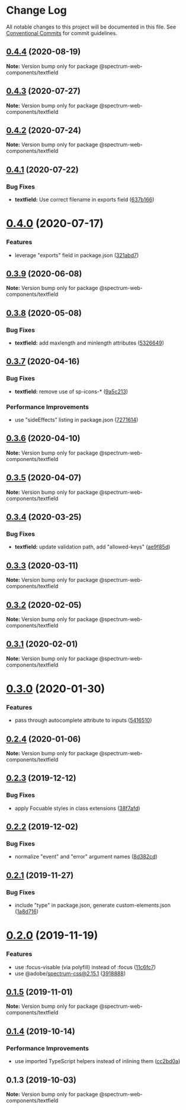 # Change Log

All notable changes to this project will be documented in this file.
See [Conventional Commits](https://conventionalcommits.org) for commit guidelines.

## [0.4.4](https://github.com/adobe/spectrum-web-components/compare/@spectrum-web-components/textfield@0.4.3...@spectrum-web-components/textfield@0.4.4) (2020-08-19)

**Note:** Version bump only for package @spectrum-web-components/textfield

## [0.4.3](https://github.com/adobe/spectrum-web-components/compare/@spectrum-web-components/textfield@0.4.2...@spectrum-web-components/textfield@0.4.3) (2020-07-27)

**Note:** Version bump only for package @spectrum-web-components/textfield

## [0.4.2](https://github.com/adobe/spectrum-web-components/compare/@spectrum-web-components/textfield@0.4.1...@spectrum-web-components/textfield@0.4.2) (2020-07-24)

**Note:** Version bump only for package @spectrum-web-components/textfield

## [0.4.1](https://github.com/adobe/spectrum-web-components/compare/@spectrum-web-components/textfield@0.4.0...@spectrum-web-components/textfield@0.4.1) (2020-07-22)

### Bug Fixes

-   **textfield:** Use correct filename in exports field ([637b166](https://github.com/adobe/spectrum-web-components/commit/637b166420e3a0fa41980bfbb24129df77ff4efd))

# [0.4.0](https://github.com/adobe/spectrum-web-components/compare/@spectrum-web-components/textfield@0.3.9...@spectrum-web-components/textfield@0.4.0) (2020-07-17)

### Features

-   leverage "exports" field in package.json ([321abd7](https://github.com/adobe/spectrum-web-components/commit/321abd7b7e78ccd9157cff75a1fa3dbd06e81f79))

## [0.3.9](https://github.com/adobe/spectrum-web-components/compare/@spectrum-web-components/textfield@0.3.8...@spectrum-web-components/textfield@0.3.9) (2020-06-08)

**Note:** Version bump only for package @spectrum-web-components/textfield

## [0.3.8](https://github.com/adobe/spectrum-web-components/compare/@spectrum-web-components/textfield@0.3.7...@spectrum-web-components/textfield@0.3.8) (2020-05-08)

### Bug Fixes

-   **textfield:** add maxlength and minlength attributes ([5326649](https://github.com/adobe/spectrum-web-components/commit/5326649daac788e922a4493b9172cc20518b8abb))

## [0.3.7](https://github.com/adobe/spectrum-web-components/compare/@spectrum-web-components/textfield@0.3.6...@spectrum-web-components/textfield@0.3.7) (2020-04-16)

### Bug Fixes

-   **textfield:** remove use of sp-icons-\* ([9a5c213](https://github.com/adobe/spectrum-web-components/commit/9a5c213a886146709601a2878484529c315d9f51))

### Performance Improvements

-   use "sideEffects" listing in package.json ([7271614](https://github.com/adobe/spectrum-web-components/commit/7271614c0ca3ccf3566583bb59467eb15a6199cd))

## [0.3.6](https://github.com/adobe/spectrum-web-components/compare/@spectrum-web-components/textfield@0.3.5...@spectrum-web-components/textfield@0.3.6) (2020-04-10)

**Note:** Version bump only for package @spectrum-web-components/textfield

## [0.3.5](https://github.com/adobe/spectrum-web-components/compare/@spectrum-web-components/textfield@0.3.4...@spectrum-web-components/textfield@0.3.5) (2020-04-07)

**Note:** Version bump only for package @spectrum-web-components/textfield

## [0.3.4](https://github.com/adobe/spectrum-web-components/compare/@spectrum-web-components/textfield@0.3.3...@spectrum-web-components/textfield@0.3.4) (2020-03-25)

### Bug Fixes

-   **textfield:** update validation path, add "allowed-keys" ([ae9f85d](https://github.com/adobe/spectrum-web-components/commit/ae9f85d))

## [0.3.3](https://github.com/adobe/spectrum-web-components/compare/@spectrum-web-components/textfield@0.3.2...@spectrum-web-components/textfield@0.3.3) (2020-03-11)

**Note:** Version bump only for package @spectrum-web-components/textfield

## [0.3.2](https://github.com/adobe/spectrum-web-components/compare/@spectrum-web-components/textfield@0.3.1...@spectrum-web-components/textfield@0.3.2) (2020-02-05)

**Note:** Version bump only for package @spectrum-web-components/textfield

## [0.3.1](https://github.com/adobe/spectrum-web-components/compare/@spectrum-web-components/textfield@0.3.0...@spectrum-web-components/textfield@0.3.1) (2020-02-01)

**Note:** Version bump only for package @spectrum-web-components/textfield

# [0.3.0](https://github.com/adobe/spectrum-web-components/compare/@spectrum-web-components/textfield@0.2.4...@spectrum-web-components/textfield@0.3.0) (2020-01-30)

### Features

-   pass through autocomplete attribute to inputs ([5416510](https://github.com/adobe/spectrum-web-components/commit/5416510))

## [0.2.4](https://github.com/adobe/spectrum-web-components/compare/@spectrum-web-components/textfield@0.2.3...@spectrum-web-components/textfield@0.2.4) (2020-01-06)

**Note:** Version bump only for package @spectrum-web-components/textfield

## [0.2.3](https://github.com/adobe/spectrum-web-components/compare/@spectrum-web-components/textfield@0.2.2...@spectrum-web-components/textfield@0.2.3) (2019-12-12)

### Bug Fixes

-   apply Focuable styles in class extensions ([38f7afd](https://github.com/adobe/spectrum-web-components/commit/38f7afd))

## [0.2.2](https://github.com/adobe/spectrum-web-components/compare/@spectrum-web-components/textfield@0.2.1...@spectrum-web-components/textfield@0.2.2) (2019-12-02)

### Bug Fixes

-   normalize "event" and "error" argument names ([8d382cd](https://github.com/adobe/spectrum-web-components/commit/8d382cd))

## [0.2.1](https://github.com/adobe/spectrum-web-components/compare/@spectrum-web-components/textfield@0.2.0...@spectrum-web-components/textfield@0.2.1) (2019-11-27)

### Bug Fixes

-   include "type" in package.json, generate custom-elements.json ([1a8d716](https://github.com/adobe/spectrum-web-components/commit/1a8d716))

# [0.2.0](https://github.com/adobe/spectrum-web-components/compare/@spectrum-web-components/textfield@0.1.5...@spectrum-web-components/textfield@0.2.0) (2019-11-19)

### Features

-   use :focus-visable (via polyfill) instead of :focus ([11c6fc7](https://github.com/adobe/spectrum-web-components/commit/11c6fc7))
-   use @adobe/spectrum-css@2.15.1 ([3918888](https://github.com/adobe/spectrum-web-components/commit/3918888))

## [0.1.5](https://github.com/adobe/spectrum-web-components/compare/@spectrum-web-components/textfield@0.1.4...@spectrum-web-components/textfield@0.1.5) (2019-11-01)

**Note:** Version bump only for package @spectrum-web-components/textfield

## [0.1.4](https://github.com/adobe/spectrum-web-components/compare/@spectrum-web-components/textfield@0.1.3...@spectrum-web-components/textfield@0.1.4) (2019-10-14)

### Performance Improvements

-   use imported TypeScript helpers instead of inlining them ([cc2bd0a](https://github.com/adobe/spectrum-web-components/commit/cc2bd0a))

## 0.1.3 (2019-10-03)

**Note:** Version bump only for package @spectrum-web-components/textfield
